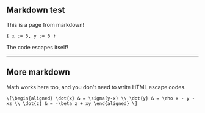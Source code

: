 ## Markdown test

This is a page from markdown!

```lean
{ x := 5, y := 6 }
```
The code escapes itself!

---
## More markdown

Math works here too, and you don't need to write HTML escape codes.

`\[\begin{aligned} \dot{x} & = \sigma(y-x) \\ \dot{y} & = \rho x - y -
  xz \\ \dot{z} & = -\beta z + xy \end{aligned} \]`

